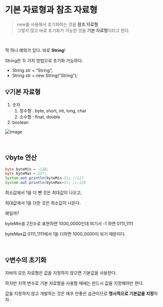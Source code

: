 # 기본 자료형과 참조 자료형

> new를 사용해서 초기화하는 것을 **참조 자료형**
> <br>
>그렇지 않고 바로 초기화가 가능한 것을 **기본 자료형**이라고 한다.

<br>

딱 하나 예외가 있다.
바로 **String**!

String은 두 가지 방법으로 초기화 가능하다.

- String str = “String”;
- String str = new String(”String”);

## 💡기본 자료형

1. 숫자
    1. 정수형 : byte, short, int, long, char
    2. 소수형 : float, double
2. boolean

![image](https://github.com/kyunghyun-Park/TIL/assets/50633008/29d13569-2091-4647-a6de-e92c6cea486d)

<br>

## 💡byte 연산

```java
byte byteMin = -128;
byte byteMax = 127;
System.out.println(byteMin-1); //127
System.out.println(byteMax+1); //-128
```

최소값에서 1을 더 뺀 것은 최대값이 나오고,

최대값에서 1을 더한 것은 최소값이 나온다.

왜일까?

byteMin을 2진수로 표현하면 1000_0000인데 여기서 -1 하면 0111_1111

byteMax값 0111_1111에서 1을 더하면 1000_0000이 되기 때문이다.

<br>

## 💡변수의 초기화

자바의 모든 자료형은 값을 지정하지 않으면 기본값을 사용한다.

하지만 지역 변수로 기본 자료형을 사용할 때에는 반드시 값을 지정해야만 한다.

값을 지정하지 않고 개발하는 것은 매우 안좋은 습관이므로 **명시적으로 기본값을 지정**하자.
